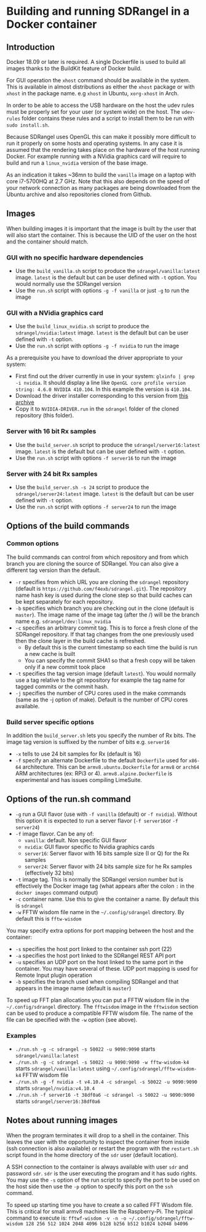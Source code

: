 <h1>Building and running SDRangel in a Docker container</h1>

<h2>Introduction</h2>

Docker 18.09 or later is required. A single Dockerfile is used to build all images thanks to the BuildKit feature of Docker build.

For GUI operation the `xhost` command should be available in the system. This is available in almost distributions as either the `xhost` package or with `xhost` in the package name. e.g `xhost` in Ubuntu, `xorg-xhost` in Arch.

In order to be able to access the USB hardware on the host the udev rules must be properly set for your user (or system wide) on the host. The `udev-rules` folder contains these rules and a script to install them to be run with `sudo install.sh`.

Because SDRangel uses OpenGL this can make it possibly more difficult to run it properly on some hosts and operating systems.  In any case it is assumed that the rendering takes place on the hardware of the host running Docker. For example running with a NVidia graphics card will require to build and run a `linux_nvidia` version of the base image.

As an indication it takes ~36mn to build the `vanilla` image on a laptop with core i7-5700HQ at 2.7 GHz. Note that this also depends on the speed of your network connection as many packages are being downloaded from the Ubuntu archive and also repositories cloned from Github.

<h2>Images</h2>

When building images it is important that the image is built by the user that will also start the container. This is because the UID of the user on the host and the container should match.

<h3>GUI with no specific hardware dependencies</h3>

  - Use the `build_vanilla.sh` script to produce the `sdrangel/vanilla:latest` image. `latest` is the default but can be user defined with `-t` option. You would normally use the SDRangel version
  - Use the `run.sh` script with options `-g -f vanilla` or just `-g` to run the image

<h3>GUI with a NVidia graphics card</h3>

  - Use the `build_linux_nvidia.sh` script to produce the `sdrangel/nvidia:latest` image. `latest` is the default but can be user defined with `-t` option.
  - Use the `run.sh` script with options `-g -f nvidia` to run the image

As a prerequisite you have to download the driver appropriate to your system:

  - First find out the driver currently in use in your system: `glxinfo | grep -i nvidia`. It should display a line like `OpenGL core profile version string: 4.6.0 NVIDIA 410.104`. In this example the version is `410.104`.
  - Download the driver installer corresponding to this version from [this archive](https://www.nvidia.com/object/linux-amd64-display-archive.html)
  - Copy it to `NVIDIA-DRIVER.run` in the `sdrangel` folder of the cloned repository (this folder).

<h3>Server with 16 bit Rx samples</h3>

  - Use the `build_server.sh` script to produce the `sdrangel/server16:latest` image. `latest` is the default but can be user defined with `-t` option.
  - Use the `run.sh` script with options `-f server16` to run the image

<h3>Server with 24 bit Rx samples</h3>

  - Use the `build_server.sh -s 24` script to produce the `sdrangel/server24:latest` image. `latest` is the default but can be user defined with `-t` option.
  - Use the `run.sh` script with options `-f server24` to run the image

<h2>Options of the build commands</h2>

<h3>Common options</h3>

The build commands can control from which repository and from which branch you are cloning the source of SDRangel. You can also give a different tag version than the default.

  - `-r` specifies from which URL you are cloning the `sdrangel` repository (default is `https://github.com/f4exb/sdrangel.git`). The repository name hash key is used during the clone step so that build caches can be kept separately for each repository.
  - `-b` specifies which branch you are checking out in the clone (default is `master`). The image name of the image tag (after the /) will be the branch name e.g. `sdrangel/dev:linux_nvidia`
  - `-c` specifies an arbitrary commit tag. This is to force a fresh clone of the SDRangel repository. If that tag changes from the one previously used then the clone layer in the build cache is refreshed.
    - By default this is the current timestamp so each time the build is run a new cache is built
    - You can specify the commit SHA1 so that a fresh copy will be taken only if a new commit took place
  - `-t` specifies the tag version image (default `latest`). You would normally use a tag relative to the git repository for example the tag name for tagged commits or the commit hash.
  - `-j` specifies the number of CPU cores used in the make commands (same as the -j option of make). Default is the number of CPU cores available.

<h3>Build server specific options</h3>

In addition the `build_server.sh` lets you specify the number of Rx bits. The image tag version is suffixed by the number of bits e.g. `server16`

  - `-x` tells to use 24 bit samples for Rx (default is 16)
  - `-f` specify an alternate Dockerfile to the default `Dockerfile` used for `x86-64` architecture. This can be `armv8.ubuntu.Dockerfile` for `armv8` or `arch64` ARM architectures (ex: RPi3 or 4). `armv8.alpine.Dockerfile` is experimental and has issues compiling LimeSuite.

<h2>Options of the run.sh command</h2>

  - `-g` run a GUI flavor (use with `-f vanilla` (default) or `-f nvidia`). Without this option it is expected to run a server flavor (`-f server16`or `-f server24`)
  - `-f` image flavor. Can be any of:
    - `vanilla`: default. Non specific GUI flavor
    - `nvidia`: GUI flavor specific to Nvidia graphics cards
    - `server16`: Server flavor with 16 bits sample size (I or Q) for the Rx samples
    - `server24`: Server flavor with 24 bits sample size for he Rx samples (effectively 32 bits)
  - `-t` image tag. This is normally the SDRangel version number but is effectively the Docker image tag (what appears after the colon `:` in the `docker images` command output)
  - `-c` container name. Use this to give the container a name. By default this is `sdrangel`
  - `-w` FFTW wisdom file name in the `~/.config/sdrangel` directory. By default this is `fftw-wisdom`

You may specify extra options for port mapping between the host and the container:

  - `-s` specifies the host port linked to the container ssh port (22)
  - `-a` specifies the host port linked to the SDRangel REST API port
  - `-u` specifies an UDP port on the host linked to the same port in the container.
  You may have several of these. UDP port mapping is used for Remote Input plugin operation
  - `-b` specifies the branch used when compiling SDRangel and that appears in the image name (default is `master`)

To speed up FFT plan allocations you can put a FFTW wisdom file in the `~/.config/sdrangel` directory. The `fftwisdom` image in the `fftwisdom` section can be used to produce a compatible FFTW wisdom file. The name of the file can be specified with the `-w` option (see above).

<h3>Examples</h3>

  - `./run.sh -g -c sdrangel -s 50022 -u 9090:9090` starts `sdrangel/vanilla:latest`
  - `./run.sh -g -c sdrangel -s 50022 -u 9090:9090 -w fftw-wisdom-k4` starts `sdrangel/vanilla:latest` using `~/.config/sdrangel/fftw-wisdom-k4` FFTW wisdom file
  - `./run.sh -g -f nvidia -t v4.10.4 -c sdrangel -s 50022 -u 9090:9090` starts `sdrangel/nvidia:v4.10.4`
  - `./run.sh -f server16 -t 38df0a6 -c sdrangel -s 50022 -u 9090:9090` starts `sdrangel/server16:38df0a6`

<h2>Notes about running images</h2>

When the program terminates it will drop to a shell in the container. This leaves the user with the opportunity to inspect the container from inside (ssh connection is also available) or restart the program with the `restart.sh` script found in the home directory of the `sdr` user (default location).

A SSH connection to the container is always available with user `sdr` and password `sdr`. `sdr` is the user executing the program and it has sudo rights. You may use the `-s` option of the run script to specify the port to be used on the host side then use the `-p` option to specify this port on the `ssh` command.

To speed up starting time you have to create a so called FFT Wisdom file. This is critical for small armv8 machines lile the Raspberry-Pi. The typical command to execute is: `fftwf-wisdom -v -n -o ~/.config/sdrangel/fftw-wisdom 128 256 512 1024 2048 4096 b128 b256 b512 b1024 b2048 b4096`